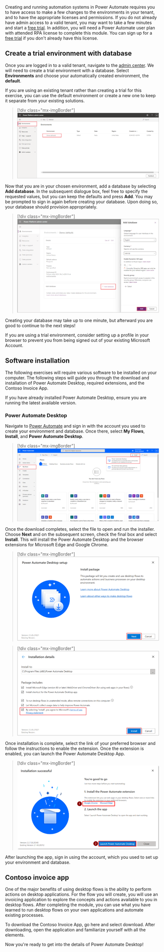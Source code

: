 Creating and running automation systems in Power Automate requires you to have access to make a few changes to the environments in your tenant, and to have the appropriate licenses and permissions. If you do not already have admin access to a valid tenant, you may want to take a few minutes and start a [free trial](https://www.microsoft.com/microsoft-365/enterprise/office-365-e3?activetab=pivot%3aoverviewtab/?azure-portal=true). In addition, you will need a Power Automate user plan with attended RPA license to complete this module. You can sign up for a [free trial](https://flow.microsoft.com/pricing/?azure-portal=true) if you don't already have this license.

## Create a trial environment with database

Once you are logged in to a valid tenant, navigate to the [admin center](https://admin.powerplatform.microsoft.com/environments/?azure-portal=true). We will need to create a trial environment with a database. Select **Environments** and choose your automatically created environment, the **default**.

If you are using an existing tenant rather than creating a trial for this exercise, you can use the default environment or create a new one to keep it separate from your existing solutions.

> [!div class="mx-imgBorder"]
> [![Screenshot of the environments list in the Power Platform admin center.](../media/environments.png)](../media/environments.png#lightbox)

Now that you are in your chosen environment, add a database by selecting **Add database**. In the subsequent dialogue box, feel free to specify the requested values, but you can keep the defaults and press **Add**. You may be prompted to sign in again before creating your database. Upon doing so, your database should provision appropriately.

> [!div class="mx-imgBorder"]
> [![Screenshot of the Add Database feature with details diplayed and Add button.](../media/database.png)](../media/database.png#lightbox)

Creating your database may take up to one minute, but afterward you are good to continue to the next steps!

If you are using a trial environment, consider setting up a profile in your browser to prevent you from being signed out of your existing Microsoft Account.

## Software installation

The following exercises will require various software to be installed on your computer. The following steps will guide you through the download and installation of Power Automate Desktop, required extensions, and the Contoso Invoice App.

If you have already installed Power Automate Desktop, ensure you are running the latest available version.

### Power Automate Desktop

Navigate to [Power Automate](https://flow.microsoft.com/?azure-portal=true) and sign in with the account you used to create your environment and database. Once there, select **My Flows**, **Install**, and **Power Automate Desktop**.

> [!div class="mx-imgBorder"]
> [![Screenshot of the Install menu with Power Automate Desktop option.](../media/install-desktop.png)](../media/install-desktop.png#lightbox)

Once the download completes, select the file to open and run the installer. Choose **Next** and on the subsequent screen, check the final box and select **Install**. This will install the Power Automate Desktop and the browser extensions for Microsoft Edge and Google Chrome.

> [!div class="mx-imgBorder"]
> [![Screenshot of the Power Automate Desktop Setup Install Package with Next button.](../media/installer-1.png)](../media/installer-1.png#lightbox)

> [!div class="mx-imgBorder"]
> [![Screenshot of the Installation details window with Install button.](../media/installer-2.png)](../media/installer-2.png#lightbox)

Once installation is complete, select the link of your preferred browser and follow the instructions to enable the extension. Once the extension is enabled, you can launch the Power Automate Desktop App.

> [!div class="mx-imgBorder"]
> [![Screenshot of the Installation successful screen with Launch Power Automate Desktop button.](../media/installer-3.png)](../media/installer-3.png#lightbox)

After launching the app, sign in using the account, which you used to set up your environment and database.

## Contoso invoice app

One of the major benefits of using desktop flows is the ability to perform actions on desktop applications. For the flow you will create, you will use an invoicing application to explore the concepts and actions available to you in desktop flows. After completing the module, you can use what you have learned to run desktop flows on your own applications and automate existing processes.

To download the Contoso Invoice App, go here and select download. After downloading, open the application and familiarize yourself with all the elements.

Now you're ready to get into the details of Power Automate Desktop!
